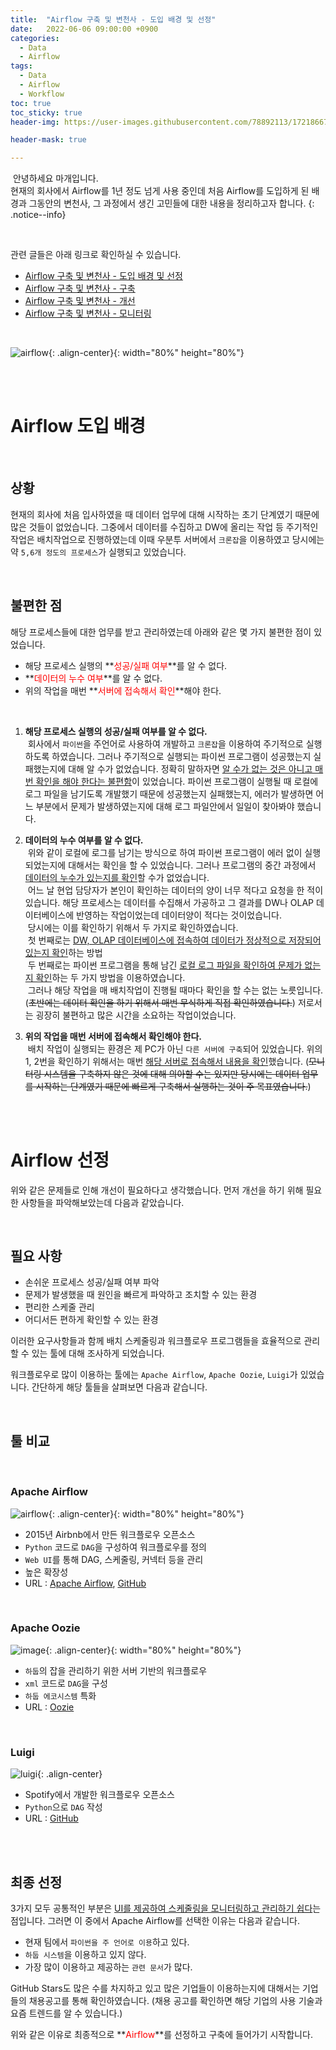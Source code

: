 ```yaml
---
title:  "Airflow 구축 및 변천사 - 도입 배경 및 선정"
date:   2022-06-06 09:00:00 +0900
categories:
  - Data
  - Airflow
tags:
  - Data
  - Airflow
  - Workflow
toc: true
toc_sticky: true
header-img: https://user-images.githubusercontent.com/78892113/172186672-025cb8a1-cddf-4b90-b08c-a8c3634cbb90.png

header-mask: true

---
```


&nbsp;안녕하세요 마개입니다.  
현재의 회사에서 Airflow를 1년 정도 넘게 사용 중인데 처음 Airflow를 도입하게 된 배경과 그동안의 변천사, 그 과정에서 생긴 고민들에 대한 내용을 정리하고자 합니다.
{: .notice--info}

<br>

관련 글들은 아래 링크로 확인하실 수 있습니다.

* <a href="https://magaetube.github.io/data/Airflow-Setup-Step-Intro/">Airflow 구축 및 변천사 - 도입 배경 및 선정</a>
* <a href="https://magaetube.github.io/data/Airflow-Setup-Step-Setup/">Airflow 구축 및 변천사 - 구축</a>
* <a href="https://magaetube.github.io/data/Airflow-Setup-Step-Improvement/">Airflow 구축 및 변천사 - 개선</a>
* <a href="https://magaetube.github.io/data/Airflow-Setup-Step-Monitoring/">Airflow 구축 및 변천사 - 모니터링</a>

<br>

![airflow](https://user-images.githubusercontent.com/78892113/172186672-025cb8a1-cddf-4b90-b08c-a8c3634cbb90.png){: .align-center}{: width="80%" height="80%"}

<br><br>

# Airflow 도입 배경

<br>

## 상황

현재의 회사에 처음 입사하였을 때 데이터 업무에 대해 시작하는 초기 단계였기 때문에 많은 것들이 없었습니다. 그중에서 데이터를 수집하고 DW에 올리는 작업 등 주기적인 작업은 배치작업으로 진행하였는데 이때 우분투 서버에서 `크론잡`을 이용하였고 당시에는 약 `5,6개 정도의 프로세스`가 실행되고 있었습니다. 

<br>

## 불편한 점 

해당 프로세스들에 대한 업무를 받고 관리하였는데 아래와 같은 몇 가지 불편한 점이 있었습니다.

* 해당 프로세스 실행의 **<span style="color:red">성공/실패 여부</span>**를 알 수 없다.
* **<span style="color:red">데이터의 누수 여부</span>**를 알 수 없다.
* 위의 작업을 매번 **<span style="color:red">서버에 접속해서 확인</span>**해야 한다. 

<br>

1. **해당 프로세스 실행의 성공/실패 여부를 알 수 없다.**  
&nbsp;회사에서 `파이썬`을 주언어로 사용하여 개발하고 `크론잡`을 이용하여 주기적으로 실행하도록 하였습니다. 그러나 주기적으로 실행되는 파이썬 프로그램이 성공했는지 실패했는지에 대해 알 수가 없었습니다. 정확히 말하자면 <u>알 수가 없는 것은 아니고 매번 확인을 해야 한다는 불편함</u>이 있었습니다. 파이썬 프로그램이 실행될 때 로컬에 로그 파일을 남기도록 개발했기 때문에 성공했는지 실패했는지, 에러가 발생하면 어느 부분에서 문제가 발생하였는지에 대해 로그 파일안에서 일일이 찾아봐야 했습니다.

2. **데이터의 누수 여부를 알 수 없다.**  
&nbsp;위와 같이 로컬에 로그를 남기는 방식으로 하여 파이썬 프로그램이 에러 없이 실행되었는지에 대해서는 확인을 할 수 있었습니다. 그러나 프로그램의 중간 과정에서 <u>데이터의 누수가 있는지를  확인</u>할 수가 없었습니다.  
&nbsp;어느 날 현업 담당자가 본인이 확인하는 데이터의 양이 너무 적다고 요청을 한 적이 있습니다. 해당 프로세스는 데이터를 수집해서 가공하고 그 결과를 DW나 OLAP 데이터베이스에 반영하는 작업이었는데 데이터양이 적다는 것이었습니다.  
&nbsp;당시에는 이를 확인하기 위해서 두 가지로 확인하였습니다.  
&nbsp;첫 번째로는 <u>DW, OLAP 데이터베이스에 접속하여 데이터가 정상적으로 저장되어 있는지 확인</u>하는 방법  
&nbsp;두 번째로는 파이썬 프로그램을 통해 남긴 <u>로컬 로그 파일을 확인하여 문제가 없는지 확인</u>하는 두 가지 방법을 이용하였습니다.  
&nbsp;그러나 해당 작업을 매 배치작업이 진행될 때마다 확인을 할 수는 없는 노릇입니다. (~~초반에는 데이터 확인을 하기 위해서 매번 무식하게 직접 확인하였습니다.~~) 저로서는 굉장히 불편하고 많은 시간을 소요하는 작업이었습니다.

3. **위의 작업을 매번 서버에 접속해서 확인해야 한다.**  
&nbsp;배치 작업이 실행되는 환경은 제 PC가 아닌 `다른 서버에 구축`되어 있었습니다. 위의 1, 2번을 확인하기 위해서는 매번 <u>해당 서버로 접속해서 내용을 확인</u>했습니다. (~~모니터링 시스템을 구축하지 않은 것에 대해 의아할 수는 있지만 당시에는 데이터 업무를 시작하는 단계였기 때문에 빠르게 구축해서 실행하는 것이 주 목표였습니다.~~)

<br><br>

# Airflow 선정 

위와 같은 문제들로 인해 개선이 필요하다고 생각했습니다. 먼저 개선을 하기 위해 필요한 사항들을 파악해보았는데 다음과 같았습니다.

<br>

## 필요 사항

* 손쉬운 프로세스 성공/실패 여부 파악
* 문제가 발생했을 때 원인을 빠르게 파악하고 조치할 수 있는 환경
* 편리한 스케줄 관리 
* 어디서든 편하게 확인할 수 있는 환경

이러한 요구사항들과 함께 배치 스케줄링과 워크플로우 프로그램들을 효율적으로 관리할 수 있는 툴에 대해 조사하게 되었습니다. 

워크플로우로 많이 이용하는 툴에는 `Apache Airflow`, `Apache Oozie`, `Luigi`가 있었습니다. 간단하게 해당 툴들을 살펴보면 다음과 같습니다.

<br>

## 툴 비교

<br>

### Apache Airflow

![airflow](https://user-images.githubusercontent.com/78892113/172186672-025cb8a1-cddf-4b90-b08c-a8c3634cbb90.png){: .align-center}{: width="80%" height="80%"} 

* 2015년 Airbnb에서 만든 워크플로우 오픈소스
* `Python` 코드로 `DAG`을 구성하여 워크플로우를 정의
* `Web UI`를 통해 DAG, 스케줄링, 커넥터 등을 관리
* 높은 확장성 
* URL : <a href="https://airflow.apache.org/">Apache Airflow</a>, <a href="https://github.com/apache/airflow/">GitHub</a>


<br>

### Apache Oozie

![image](https://user-images.githubusercontent.com/78892113/172192514-7152f803-6218-480e-a5bd-9f0a80fd83fb.png){: .align-center}{: width="80%" height="80%"} 

* `하둡`의 잡을 관리하기 위한 서버 기반의 워크플로우
* `xml` 코드로 `DAG`을 구성
* `하둡 에코시스템` 특화
* URL : <a href="https://oozie.apache.org/">Oozie</a>


<br>

### Luigi

![luigi](https://user-images.githubusercontent.com/78892113/172192664-8656eb12-3f74-4b6a-8103-60df4e2d62c7.png){: .align-center}

* Spotify에서 개발한 워크플로우 오픈소스
* `Python`으로 `DAG` 작성 
* URL : <a href="https://github.com/spotify/luigi">GitHub</a>


<br><br>

## 최종 선정

3가지 모두 공통적인 부분은 <u>UI를 제공하여 스케줄링을 모니터링하고 관리하기 쉽다</u>는 점입니다. 그러면 이 중에서 Apache Airflow를 선택한 이유는 다음과 같습니다.  

* 현재 팀에서 ​`파이썬을 주 언어로 이용`하고 있다.
* `하둡 시스템`을 이용하고 있지 않다.
* 가장 많이 이용하고 제공하는 `관련 문서​`가 많다. 

GitHub Stars도 많은 수를 차지하고 있고 많은 기업들이 이용하는지에 대해서는 기업들의 채용공고를 통해 확인하였습니다. (채용 공고를 확인하면 해당 기업의 사용 기술과 요즘 트렌드를 알 수 있습니다.)

위와 같은 이유로 최종적으로 **<span style="color:red">Airflow</span>**를 선정하고 구축에 들어가기 시작합니다. 